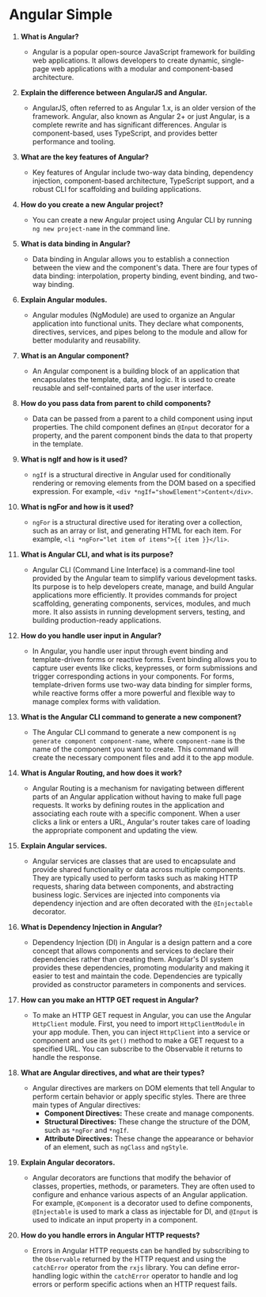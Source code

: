 # Angular Simple

1. **What is Angular?**
   - Angular is a popular open-source JavaScript framework for building web applications. It allows developers to create dynamic, single-page web applications with a modular and component-based architecture.

2. **Explain the difference between AngularJS and Angular.**
    - AngularJS, often referred to as Angular 1.x, is an older version of the framework. Angular, also known as Angular 2+ or just Angular, is a complete rewrite and has significant differences. Angular is component-based, uses TypeScript, and provides better performance and tooling.

3. **What are the key features of Angular?**
   -  Key features of Angular include two-way data binding, dependency injection, component-based architecture, TypeScript support, and a robust CLI for scaffolding and building applications.

4. **How do you create a new Angular project?**
   -  You can create a new Angular project using Angular CLI by running `ng new project-name` in the command line.

5. **What is data binding in Angular?**
   -  Data binding in Angular allows you to establish a connection between the view and the component's data. There are four types of data binding: interpolation, property binding, event binding, and two-way binding.

6. **Explain Angular modules.**
   -  Angular modules (NgModule) are used to organize an Angular application into functional units. They declare what components, directives, services, and pipes belong to the module and allow for better modularity and reusability.

7. **What is an Angular component?**
   -  An Angular component is a building block of an application that encapsulates the template, data, and logic. It is used to create reusable and self-contained parts of the user interface.

8. **How do you pass data from parent to child components?**
   -  Data can be passed from a parent to a child component using input properties. The child component defines an `@Input` decorator for a property, and the parent component binds the data to that property in the template.

9. **What is ngIf and how is it used?**
   - `ngIf` is a structural directive in Angular used for conditionally rendering or removing elements from the DOM based on a specified expression. For example, `<div *ngIf="showElement">Content</div>`.

10. **What is ngFor and how is it used?**
    -  `ngFor` is a structural directive used for iterating over a collection, such as an array or list, and generating HTML for each item. For example, `<li *ngFor="let item of items">{{ item }}</li>`.


11. **What is Angular CLI, and what is its purpose?**
    -  Angular CLI (Command Line Interface) is a command-line tool provided by the Angular team to simplify various development tasks. Its purpose is to help developers create, manage, and build Angular applications more efficiently. It provides commands for project scaffolding, generating components, services, modules, and much more. It also assists in running development servers, testing, and building production-ready applications.

12. **How do you handle user input in Angular?**
    -  In Angular, you handle user input through event binding and template-driven forms or reactive forms. Event binding allows you to capture user events like clicks, keypresses, or form submissions and trigger corresponding actions in your components. For forms, template-driven forms use two-way data binding for simpler forms, while reactive forms offer a more powerful and flexible way to manage complex forms with validation.

13. **What is the Angular CLI command to generate a new component?**
    -  The Angular CLI command to generate a new component is `ng generate component component-name`, where `component-name` is the name of the component you want to create. This command will create the necessary component files and add it to the app module.

14. **What is Angular Routing, and how does it work?**
    -  Angular Routing is a mechanism for navigating between different parts of an Angular application without having to make full page requests. It works by defining routes in the application and associating each route with a specific component. When a user clicks a link or enters a URL, Angular's router takes care of loading the appropriate component and updating the view.

15. **Explain Angular services.**
    -  Angular services are classes that are used to encapsulate and provide shared functionality or data across multiple components. They are typically used to perform tasks such as making HTTP requests, sharing data between components, and abstracting business logic. Services are injected into components via dependency injection and are often decorated with the `@Injectable` decorator.

16. **What is Dependency Injection in Angular?**
    -  Dependency Injection (DI) in Angular is a design pattern and a core concept that allows components and services to declare their dependencies rather than creating them. Angular's DI system provides these dependencies, promoting modularity and making it easier to test and maintain the code. Dependencies are typically provided as constructor parameters in components and services.

17. **How can you make an HTTP GET request in Angular?**
    -  To make an HTTP GET request in Angular, you can use the Angular `HttpClient` module. First, you need to import `HttpClientModule` in your app module. Then, you can inject `HttpClient` into a service or component and use its `get()` method to make a GET request to a specified URL. You can subscribe to the Observable it returns to handle the response.

18. **What are Angular directives, and what are their types?**
    -  Angular directives are markers on DOM elements that tell Angular to perform certain behavior or apply specific styles. There are three main types of Angular directives:
       - **Component Directives:** These create and manage components.
       - **Structural Directives:** These change the structure of the DOM, such as `*ngFor` and `*ngIf`.
       - **Attribute Directives:** These change the appearance or behavior of an element, such as `ngClass` and `ngStyle`.

19. **Explain Angular decorators.**
    -  Angular decorators are functions that modify the behavior of classes, properties, methods, or parameters. They are often used to configure and enhance various aspects of an Angular application. For example, `@Component` is a decorator used to define components, `@Injectable` is used to mark a class as injectable for DI, and `@Input` is used to indicate an input property in a component.

20. **How do you handle errors in Angular HTTP requests?**
    -  Errors in Angular HTTP requests can be handled by subscribing to the `Observable` returned by the HTTP request and using the `catchError` operator from the `rxjs` library. You can define error-handling logic within the `catchError` operator to handle and log errors or perform specific actions when an HTTP request fails.

